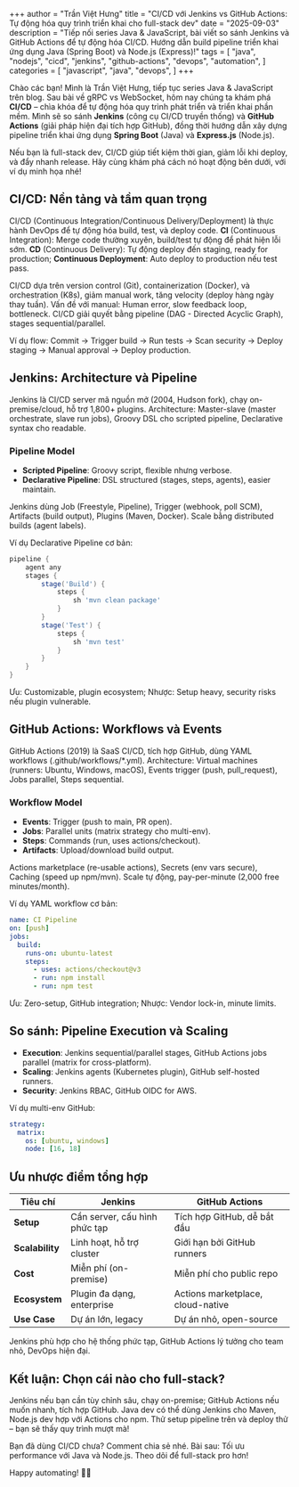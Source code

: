 +++
author = "Trần Việt Hưng"
title = "CI/CD với Jenkins vs GitHub Actions: Tự động hóa quy trình triển khai cho full-stack dev"
date = "2025-09-03"
description = "Tiếp nối series Java & JavaScript, bài viết so sánh Jenkins và GitHub Actions để tự động hóa CI/CD. Hướng dẫn build pipeline triển khai ứng dụng Java (Spring Boot) và Node.js (Express)!"
tags = [
    "java",
    "nodejs",
    "cicd",
    "jenkins",
    "github-actions",
    "devops",
    "automation",
]
categories = [
    "javascript",
    "java",
    "devops",
]
+++

Chào các bạn! Mình là Trần Việt Hưng, tiếp tục series Java & JavaScript trên blog. Sau bài về gRPC vs WebSocket, hôm nay chúng ta khám phá **CI/CD** – chìa khóa để tự động hóa quy trình phát triển và triển khai phần mềm. Mình sẽ so sánh **Jenkins** (công cụ CI/CD truyền thống) và **GitHub Actions** (giải pháp hiện đại tích hợp GitHub), đồng thời hướng dẫn xây dựng pipeline triển khai ứng dụng **Spring Boot** (Java) và **Express.js** (Node.js).

Nếu bạn là full-stack dev, CI/CD giúp tiết kiệm thời gian, giảm lỗi khi deploy, và đẩy nhanh release. Hãy cùng khám phá cách nó hoạt động bên dưới, với ví dụ minh họa nhé!

## CI/CD: Nền tảng và tầm quan trọng

CI/CD (Continuous Integration/Continuous Delivery/Deployment) là thực hành DevOps để tự động hóa build, test, và deploy code. **CI** (Continuous Integration): Merge code thường xuyên, build/test tự động để phát hiện lỗi sớm. **CD** (Continuous Delivery): Tự động deploy đến staging, ready for production; **Continuous Deployment**: Auto deploy to production nếu test pass.

CI/CD dựa trên version control (Git), containerization (Docker), và orchestration (K8s), giảm manual work, tăng velocity (deploy hàng ngày thay tuần). Vấn đề với manual: Human error, slow feedback loop, bottleneck. CI/CD giải quyết bằng pipeline (DAG - Directed Acyclic Graph), stages sequential/parallel.

Ví dụ flow: Commit → Trigger build → Run tests → Scan security → Deploy staging → Manual approval → Deploy production.

## Jenkins: Architecture và Pipeline

Jenkins là CI/CD server mã nguồn mở (2004, Hudson fork), chạy on-premise/cloud, hỗ trợ 1,800+ plugins. Architecture: Master-slave (master orchestrate, slave run jobs), Groovy DSL cho scripted pipeline, Declarative syntax cho readable.

### Pipeline Model
- **Scripted Pipeline**: Groovy script, flexible nhưng verbose.
- **Declarative Pipeline**: DSL structured (stages, steps, agents), easier maintain.

Jenkins dùng Job (Freestyle, Pipeline), Trigger (webhook, poll SCM), Artifacts (build output), Plugins (Maven, Docker). Scale bằng distributed builds (agent labels).

Ví dụ Declarative Pipeline cơ bản:
```groovy
pipeline {
    agent any
    stages {
        stage('Build') {
            steps {
                sh 'mvn clean package'
            }
        }
        stage('Test') {
            steps {
                sh 'mvn test'
            }
        }
    }
}
```

Ưu: Customizable, plugin ecosystem; Nhược: Setup heavy, security risks nếu plugin vulnerable.

## GitHub Actions: Workflows và Events

GitHub Actions (2019) là SaaS CI/CD, tích hợp GitHub, dùng YAML workflows (.github/workflows/*.yml). Architecture: Virtual machines (runners: Ubuntu, Windows, macOS), Events trigger (push, pull_request), Jobs parallel, Steps sequential.

### Workflow Model
- **Events**: Trigger (push to main, PR open).
- **Jobs**: Parallel units (matrix strategy cho multi-env).
- **Steps**: Commands (run, uses actions/checkout).
- **Artifacts**: Upload/download build output.

Actions marketplace (re-usable actions), Secrets (env vars secure), Caching (speed up npm/mvn). Scale tự động, pay-per-minute (2,000 free minutes/month).

Ví dụ YAML workflow cơ bản:
```yaml
name: CI Pipeline
on: [push]
jobs:
  build:
    runs-on: ubuntu-latest
    steps:
      - uses: actions/checkout@v3
      - run: npm install
      - run: npm test
```

Ưu: Zero-setup, GitHub integration; Nhược: Vendor lock-in, minute limits.

## So sánh: Pipeline Execution và Scaling

- **Execution**: Jenkins sequential/parallel stages, GitHub Actions jobs parallel (matrix for cross-platform).
- **Scaling**: Jenkins agents (Kubernetes plugin), GitHub self-hosted runners.
- **Security**: Jenkins RBAC, GitHub OIDC for AWS.

Ví dụ multi-env GitHub:
```yaml
strategy:
  matrix:
    os: [ubuntu, windows]
    node: [16, 18]
```

## Ưu nhược điểm tổng hợp

| Tiêu chí          | Jenkins                       | GitHub Actions               |
|-------------------|-------------------------------|------------------------------|
| **Setup**        | Cần server, cấu hình phức tạp | Tích hợp GitHub, dễ bắt đầu |
| **Scalability**  | Linh hoạt, hỗ trợ cluster    | Giới hạn bởi GitHub runners |
| **Cost**         | Miễn phí (on-premise)        | Miễn phí cho public repo    |
| **Ecosystem**    | Plugin đa dạng, enterprise   | Actions marketplace, cloud-native |
| **Use Case**     | Dự án lớn, legacy            | Dự án nhỏ, open-source      |

Jenkins phù hợp cho hệ thống phức tạp, GitHub Actions lý tưởng cho team nhỏ, DevOps hiện đại.

## Kết luận: Chọn cái nào cho full-stack?

Jenkins nếu bạn cần tùy chỉnh sâu, chạy on-premise; GitHub Actions nếu muốn nhanh, tích hợp GitHub. Java dev có thể dùng Jenkins cho Maven, Node.js dev hợp với Actions cho npm. Thử setup pipeline trên và deploy thử – bạn sẽ thấy quy trình mượt mà!

Bạn đã dùng CI/CD chưa? Comment chia sẻ nhé. Bài sau: Tối ưu performance với Java và Node.js. Theo dõi để full-stack pro hơn!

Happy automating! 🚀🔧

<!--more-->